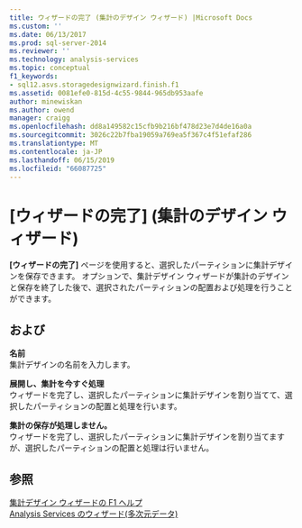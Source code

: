 ```yaml
---
title: ウィザードの完了 (集計のデザイン ウィザード) |Microsoft Docs
ms.custom: ''
ms.date: 06/13/2017
ms.prod: sql-server-2014
ms.reviewer: ''
ms.technology: analysis-services
ms.topic: conceptual
f1_keywords:
- sql12.asvs.storagedesignwizard.finish.f1
ms.assetid: 0081efe0-815d-4c55-9844-965db953aafe
author: minewiskan
ms.author: owend
manager: craigg
ms.openlocfilehash: dd8a149582c15cfb9b216bf478d23e7d4de16a0a
ms.sourcegitcommit: 3026c22b7fba19059a769ea5f367c4f51efaf286
ms.translationtype: MT
ms.contentlocale: ja-JP
ms.lasthandoff: 06/15/2019
ms.locfileid: "66087725"
---
```

# <a name="completing-the-wizard-aggregation-design-wizard"></a>[ウィザードの完了] (集計のデザイン ウィザード)
  **[ウィザードの完了]** ページを使用すると、選択したパーティションに集計デザインを保存できます。 オプションで、集計デザイン ウィザードが集計のデザインと保存を終了した後で、選択されたパーティションの配置および処理を行うことができます。  
  
## <a name="options"></a>および  
 **名前**  
 集計デザインの名前を入力します。  
  
 **展開し、集計を今すぐ処理**  
 ウィザードを完了し、選択したパーティションに集計デザインを割り当てて、選択したパーティションの配置と処理を行います。  
  
 **集計の保存が処理しません。**  
 ウィザードを完了し、選択したパーティションに集計デザインを割り当てますが、選択したパーティションの配置と処理は行いません。  
  
## <a name="see-also"></a>参照  
 [集計デザイン ウィザードの F1 ヘルプ](aggregation-design-wizard-f1-help.md)   
 [Analysis Services のウィザード&#40;多次元データ&#41;](analysis-services-wizards-multidimensional-data.md)  
  
  
